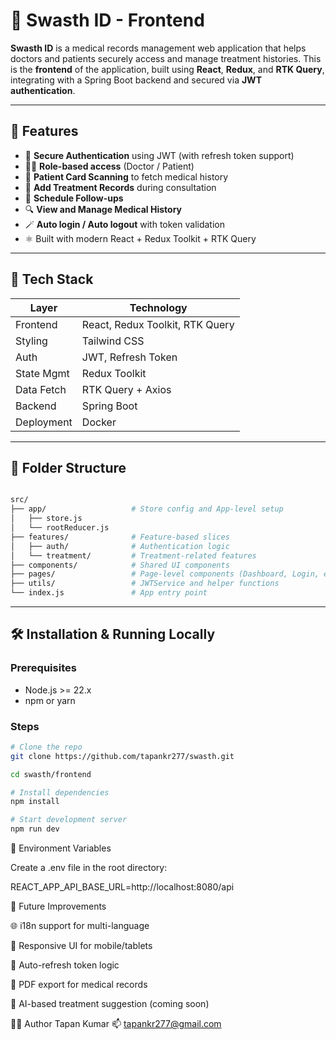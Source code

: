 # 🏥 Swasth ID - Frontend

**Swasth ID** is a medical records management web application that helps doctors and patients securely access and manage treatment histories. This is the **frontend** of the application, built using **React**, **Redux**, and **RTK Query**, integrating with a Spring Boot backend and secured via **JWT authentication**.

---

## 🚀 Features

- 🔐 **Secure Authentication** using JWT (with refresh token support)
- 👨‍⚕️ **Role-based access** (Doctor / Patient)
- 🧾 **Patient Card Scanning** to fetch medical history
- 💊 **Add Treatment Records** during consultation
- 📅 **Schedule Follow-ups**
- 🔍 **View and Manage Medical History**
- 🪄 **Auto login / Auto logout** with token validation
- ⚛️ Built with modern React + Redux Toolkit + RTK Query

---

## 🧩 Tech Stack

| Layer       | Technology                      |
|-------------|---------------------------------|
| Frontend    | React, Redux Toolkit, RTK Query |
| Styling     | Tailwind CSS                    |
| Auth        | JWT, Refresh Token              |
| State Mgmt  | Redux Toolkit                   |
| Data Fetch  | RTK Query + Axios               |
| Backend     | Spring Boot                     |
| Deployment  | Docker                          |

---

## 📁 Folder Structure
```bash

src/
├── app/                   # Store config and App-level setup
│   ├── store.js
│   └── rootReducer.js
├── features/              # Feature-based slices
│   ├── auth/              # Authentication logic
│   └── treatment/         # Treatment-related features
├── components/            # Shared UI components
├── pages/                 # Page-level components (Dashboard, Login, etc.)
├── utils/                 # JWTService and helper functions
└── index.js               # App entry point

```
---

## 🛠️ Installation & Running Locally

### Prerequisites

- Node.js >= 22.x
- npm or yarn

### Steps

```bash
# Clone the repo
git clone https://github.com/tapankr277/swasth.git

cd swasth/frontend

# Install dependencies
npm install

# Start development server
npm run dev
```

🔑 Environment Variables

Create a .env file in the root directory:

REACT_APP_API_BASE_URL=http://localhost:8080/api

🧪 Future Improvements

🌐 i18n support for multi-language

📱 Responsive UI for mobile/tablets

🔁 Auto-refresh token logic

🧾 PDF export for medical records

🧠 AI-based treatment suggestion (coming soon)

🧑‍💻 Author
Tapan Kumar
📫 tapankr277@gmail.com
